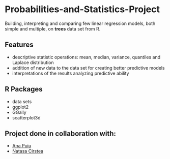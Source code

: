 # Probabilities-and-Statistics-Project

Building, interpreting and comparing few linear regression models, both simple and multiple, on **trees** data set from R.

## Features

- descriptive statistic operations: mean, median, variance, quantiles and Laplace distribution
- addition of new data to the data set for creating better predictive models
- interpretations of the results analyzing predictive ability

## R Packages

- data sets
- ggplot2
- GGally
- scatterplot3d

## Project done in collaboration with:

- [Ana Puiu](https://github.com/AMAPuiu)
- [Natasa Cirstea](https://github.com/Natasa-C)
